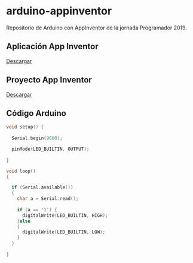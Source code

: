 # arduino-appinventor
Repositorio de Arduino con AppInventor de la jornada Programador 2019.

## Aplicación App Inventor
<a href="Presentacion.apk" download>Descargar</a>
## Proyecto App Inventor
<a href="Presentacion.aia" download>Descargar</a>
## Código Arduino
```cpp
void setup() {
  
  Serial.begin(9600);

  pinMode(LED_BUILTIN, OUTPUT);
  
}

void loop()
{

  if (Serial.available())
  {
    char a = Serial.read();
    
    if (a == '1') {
      digitalWrite(LED_BUILTIN, HIGH);
    }else
    {
      digitalWrite(LED_BUILTIN, LOW);
    }
  }
  
}
```
